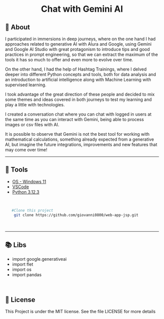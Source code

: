 <h1 align="center">Chat with Gemini AI</h1>

## 📖️ About
<p>I participated in immersions in deep journeys, where on the one hand I had approaches related to generative AI with Alura and Google, using Gemini and Google AI Studio with great protagonism to introduce tips and good practices in prompt engineering, so that we can extract the maximum of the tools it has so much to offer and even more to evolve over time.

On the other hand, I had the help of Hashtag Trainings, where I delved deeper into different Python concepts and tools, both for data analysis and an introduction to artificial intelligence along with Machine Learning with supervised learning.

I took advantage of the great direction of these people and decided to mix some themes and ideas covered in both journeys to test my learning and play a little with technologies.

I created a conversation chat where you can chat with logged in users at the same time as you can interact with Gemini, being able to process images or csv files with AI.

It is possible to observe that Gemini is not the best tool for working with mathematical calculations, something already expected from a generative AI, but imagine the future integrations, improvements and new features that may come over time!
</p>

<hr/>

## 🔨 Tools

- [OS - Windows 11](https://www.microsoft.com/pt-br/software-download/windows11)
- [VSCode](https://code.visualstudio.com/)
- [Python 3.12.3](https://www.python.org/)

<br />

```bash
   #Clone this project
    git clone https://github.com/giovanni0800/web-app-jsp.git
```

<br />
<hr />

## 📚 Libs
- import google.generativeai
- import flet
- import os
- import pandas

<br />

## 📔️ License
This Project is under the MIT license. See the file LICENSE
for more details